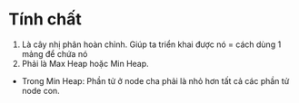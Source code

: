 # Tính chất

1. Là cây nhị phân hoàn chỉnh. Giúp ta triển khai được nó = cách dùng 1 mảng để chứa nó
2. Phải là Max Heap hoặc Min Heap.
- Trong Min Heap: Phần tử ở node cha phải là nhỏ hơn tất cả các phần tử node con.

